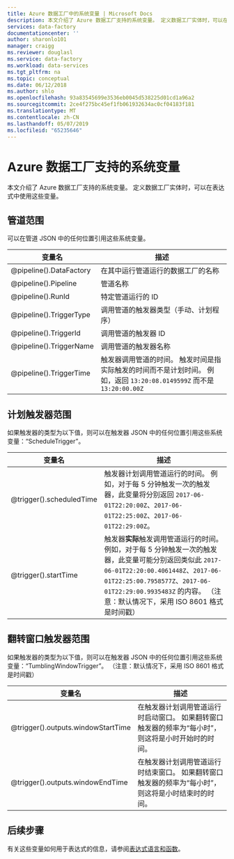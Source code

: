 ```yaml
---
title: Azure 数据工厂中的系统变量 | Microsoft Docs
description: 本文介绍了 Azure 数据工厂支持的系统变量。 定义数据工厂实体时，可以在表达式中使用这些变量。
services: data-factory
documentationcenter: ''
author: sharonlo101
manager: craigg
ms.reviewer: douglasl
ms.service: data-factory
ms.workload: data-services
ms.tgt_pltfrm: na
ms.topic: conceptual
ms.date: 06/12/2018
ms.author: shlo
ms.openlocfilehash: 93a83545699e3536eb0045d538225d01cd1a96a2
ms.sourcegitcommit: 2ce4f275bc45ef1fb061932634ac0cf04183f181
ms.translationtype: MT
ms.contentlocale: zh-CN
ms.lasthandoff: 05/07/2019
ms.locfileid: "65235646"
---
```

# <a name="system-variables-supported-by-azure-data-factory"></a>Azure 数据工厂支持的系统变量
本文介绍了 Azure 数据工厂支持的系统变量。 定义数据工厂实体时，可以在表达式中使用这些变量。

## <a name="pipeline-scope"></a>管道范围
可以在管道 JSON 中的任何位置引用这些系统变量。

| 变量名 | 描述 |
| --- | --- |
| @pipeline().DataFactory |在其中运行管道运行的数据工厂的名称 |
| @pipeline().Pipeline |管道名称 |
| @pipeline().RunId | 特定管道运行的 ID |
| @pipeline().TriggerType | 调用管道的触发器类型（手动、计划程序） |
| @pipeline().TriggerId| 调用管道的触发器 ID |
| @pipeline().TriggerName| 调用管道的触发器名称 |
| @pipeline().TriggerTime| 触发器调用管道的时间。 触发时间是指实际触发的时间而不是计划时间。 例如，返回 `13:20:08.0149599Z` 而不是 `13:20:00.00Z` |

## <a name="schedule-trigger-scope"></a>计划触发器范围
如果触发器的类型为以下值，则可以在触发器 JSON 中的任何位置引用这些系统变量：“ScheduleTrigger”。

| 变量名 | 描述 |
| --- | --- |
| @trigger().scheduledTime |触发器计划调用管道运行的时间。 例如，对于每 5 分钟触发一次的触发器，此变量将分别返回 `2017-06-01T22:20:00Z`、`2017-06-01T22:25:00Z`、`2017-06-01T22:29:00Z`。|
| @trigger().startTime |触发器**实际**触发调用管道运行的时间。 例如，对于每 5 分钟触发一次的触发器，此变量可能分别返回类似此 `2017-06-01T22:20:00.4061448Z`、`2017-06-01T22:25:00.7958577Z`、`2017-06-01T22:29:00.9935483Z` 的内容。 （注意：默认情况下，采用 ISO 8601 格式是时间戳）|

## <a name="tumbling-window-trigger-scope"></a>翻转窗口触发器范围
如果触发器的类型为以下值，则可以在触发器 JSON 中的任何位置引用这些系统变量：“TumblingWindowTrigger”。
（注意：默认情况下，采用 ISO 8601 格式是时间戳）

| 变量名 | 描述 |
| --- | --- |
| @trigger().outputs.windowStartTime |在触发器计划调用管道运行时启动窗口。 如果翻转窗口触发器的频率为“每小时”，则这将是小时开始时的时间。|
| @trigger().outputs.windowEndTime |在触发器计划调用管道运行时结束窗口。 如果翻转窗口触发器的频率为“每小时”，则这将是小时结束时的时间。|
## <a name="next-steps"></a>后续步骤
有关这些变量如何用于表达式的信息，请参阅[表达式语言和函数](control-flow-expression-language-functions.md)。
